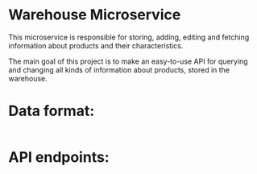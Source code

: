 # Warehouse Microservice
This microservice is responsible for storing, adding, editing and fetching information about products and their characteristics.

The main goal of this project is to make an easy-to-use API for querying and changing all kinds of
information about products, stored in the warehouse.
# Data format:
```json
```

# API endpoints:

